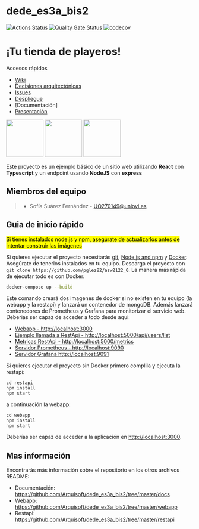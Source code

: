 # dede_es3a_bis2

[![Actions Status](https://github.com/pglez82/asw2122_0/workflows/CI%20for%20ASW2122/badge.svg)](https://github.com/pglez82/asw2122_0/actions)
[![Quality Gate Status](https://sonarcloud.io/api/project_badges/measure?project=pglez82_asw2122_0&metric=alert_status)](https://sonarcloud.io/summary/new_code?id=pglez82_asw2122_0)
[![codecov](https://codecov.io/gh/pglez82/asw2122_0/branch/master/graph/badge.svg?token=VN4XG9NTRO)](https://codecov.io/gh/pglez82/asw2122_0)

<h1>
 ¡Tu tienda de playeros!
</h1>

Accesos rápidos
* [Wiki](https://github.com/Arquisoft/dede_es3a_bis2/wiki)
* [Decisiones arquitectónicas](https://github.com/Arquisoft/dede_es3a_bis2/wiki/Decisiones-arquitect%C3%B3nicas) 
* [Issues](https://github.com/Arquisoft/dede_es3a_bis2/issues)
* [Despliegue](https://dede-es3a-bis2.herokuapp.com/)
* [Documentación]
* [Presentación](https://unioviedo-my.sharepoint.com/:p:/g/personal/uo270149_uniovi_es/ER2xMsBN7pNMoVWYBRidYX0BmZuvGoTxUGiVaqTuipoShg?e=o4GXwT)

<p float="left">
<img src="https://blog.wildix.com/wp-content/uploads/2020/06/react-logo.jpg" height="100">
<img src="https://miro.medium.com/max/1200/0*RbmfNyhuBb8G3LWh.png" height="100">
<img src="https://miro.medium.com/max/365/1*Jr3NFSKTfQWRUyjblBSKeg.png" height="100">
</p>

Este proyecto es un ejemplo básico de un sitio web utilizando **React** con **Typescript** y un endpoint usando **NodeJS** con **express**
## Miembros del equipo
>* Sofía Suárez Fernández - UO270149@uniovi.es

## Guia de inicio rápido

<mark>Si tienes instalados node.js y npm, asegúrate de actualizarlos antes de intentar construir las imágenes</mark>

Si quieres ejecutar el proyecto necesitarás [git](https://git-scm.com/downloads), [Node.js and npm](https://www.npmjs.com/get-npm) y [Docker](https://docs.docker.com/get-docker/). Asegúrate de tenerlos instalados en tu equipo. Descarga el proyecto con `git clone https://github.com/pglez82/asw2122_0`. La manera más rápìda de ejecutar todo es con Docker.

```bash
docker-compose up --build
```
Este comando creará dos imagenes de docker si no existen en tu equipo (la webapp y la restapi) y lanzará un contenedor de mongoDB. Además lanzará contenedores de Prometheus y Grafana para monitorizar el servicio web. Deberias ser capaz de acceder a todo desde aqui:

 - [Webapp - http://localhost:3000](http://localhost:3000)
 - [Ejemplo llamada a RestApi - http://localhost:5000/api/users/list](http://localhost:5000/api/users/list)
 - [Metricas RestApi - http://localhost:5000/metrics](http://localhost:5000/metrics)
 - [Servidor Prometheus - http://localhost:9090](http://localhost:9090)
 - [Servidor Grafana http://localhost:9091](http://localhost:9091)
 
Si quieres ejecutar el proyecto sin Docker primero complila y ejecuta la restapi:

```shell
cd restapi
npm install
npm start
```
a continuación la webapp:
```shell
cd webapp
npm install
npm start
```

Deberías ser capaz de acceder a la aplicación en [http://localhost:3000](http://localhost:3000).

## Mas información
Encontrarás más información sobre el repositorio en los otros archivos README:
- Documentación: https://github.com/Arquisoft/dede_es3a_bis2/tree/master/docs
- Webapp: https://github.com/Arquisoft/dede_es3a_bis2/tree/master/webapp
- Restapi: https://github.com/Arquisoft/dede_es3a_bis2/tree/master/restapi
